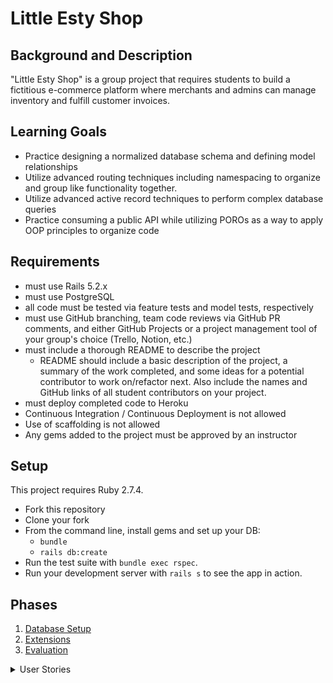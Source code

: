 # Little Esty Shop

## Background and Description

"Little Esty Shop" is a group project that requires students to build a fictitious e-commerce platform where merchants and admins can manage inventory and fulfill customer invoices.

## Learning Goals
- Practice designing a normalized database schema and defining model relationships
- Utilize advanced routing techniques including namespacing to organize and group like functionality together.
- Utilize advanced active record techniques to perform complex database queries
- Practice consuming a public API while utilizing POROs as a way to apply OOP principles to organize code

## Requirements
- must use Rails 5.2.x
- must use PostgreSQL
- all code must be tested via feature tests and model tests, respectively
- must use GitHub branching, team code reviews via GitHub PR comments, and either GitHub Projects or a project management tool of your group's choice (Trello, Notion, etc.)
- must include a thorough README to describe the project
   - README should include a basic description of the project, a summary of the work completed, and some ideas for a potential contributor to work on/refactor next. Also include the names and GitHub links of all student contributors on your project. 
- must deploy completed code to Heroku
- Continuous Integration / Continuous Deployment is not allowed
- Use of scaffolding is not allowed
- Any gems added to the project must be approved by an instructor

## Setup

This project requires Ruby 2.7.4.

* Fork this repository
* Clone your fork
* From the command line, install gems and set up your DB:
    * `bundle`
    * `rails db:create`
* Run the test suite with `bundle exec rspec`.
* Run your development server with `rails s` to see the app in action.

## Phases

1. [Database Setup](./doc/db_setup.md)
1. [Extensions](./doc/extensions.md)
1. [Evaluation](./doc/evaluation.md)

<details>
<summary>User Stories</summary>
Merchants
Merchant Dashboard
1. Merchant Dashboard

As a merchant,
When I visit my merchant dashboard (/merchants/merchant_id/dashboard)
Then I see the name of my merchant

2. Merchant Dashboard Links

As a merchant,
When I visit my merchant dashboard
Then I see link to my merchant items index (/merchants/merchant_id/items)
And I see a link to my merchant invoices index (/merchants/merchant_id/invoices)

3. Merchant Dashboard Statistics - Favorite Customers

As a merchant,
When I visit my merchant dashboard
Then I see the names of the top 5 customers
who have conducted the largest number of successful transactions with my merchant
And next to each customer name I see the number of successful transactions they have
conducted with my merchant

4. Merchant Dashboard Items Ready to Ship

As a merchant
When I visit my merchant dashboard
Then I see a section for "Items Ready to Ship"
In that section I see a list of the names of all of my items that
have been ordered and have not yet been shipped,
And next to each Item I see the id of the invoice that ordered my item
And each invoice id is a link to my merchant's invoice show page

5. Merchant Dashboard Invoices sorted by least recent

As a merchant
When I visit my merchant dashboard
In the section for "Items Ready to Ship",
Next to each Item name I see the date that the invoice was created
And I see the date formatted like "Monday, July 18, 2019"
And I see that the list is ordered from oldest to newest

Merchant Items

6. Merchant Items Index Page

As a merchant,
When I visit my merchant items index page ("merchants/merchant_id/items")
I see a list of the names of all of my items
And I do not see items for any other merchant

7. Merchant Items Show Page

As a merchant,
When I click on the name of an item from the merchant items index page,
Then I am taken to that merchant's item's show page (/merchants/merchant_id/items/item_id)
And I see all of the item's attributes including:

- Name
- Description
- Current Selling Price

8. Merchant Item Update

As a merchant,
When I visit the merchant show page of an item
I see a link to update the item information.
When I click the link
Then I am taken to a page to edit this item
And I see a form filled in with the existing item attribute information
When I update the information in the form and I click ‘submit’
Then I am redirected back to the item show page where I see the updated information
And I see a flash message stating that the information has been successfully updated.


9. Merchant Item Disable/Enable

As a merchant
When I visit my items index page
Next to each item name I see a button to disable or enable that item.
When I click this button
Then I am redirected back to the items index
And I see that the items status has changed

10. Merchant Items Grouped by Status

As a merchant,
When I visit my merchant items index page
Then I see two sections, one for "Enabled Items" and one for "Disabled Items"
And I see that each Item is listed in the appropriate section

11. Merchant Item Create

As a merchant
When I visit my items index page
I see a link to create a new item.
When I click on the link,
I am taken to a form that allows me to add item information.
When I fill out the form I click ‘Submit’
Then I am taken back to the items index page
And I see the item I just created displayed in the list of items.
And I see my item was created with a default status of disabled.

12. Merchant Items Index: 5 most popular items

As a merchant
When I visit my items index page
Then I see the names of the top 5 most popular items ranked by total revenue generated
And I see that each item name links to my merchant item show page for that item
And I see the total revenue generated next to each item name

Notes on Revenue Calculation:
- Only invoices with at least one successful transaction should count towards revenue
- Revenue for an invoice should be calculated as the sum of the revenue of all invoice items
- Revenue for an invoice item should be calculated as the invoice item unit price multiplied by the quantity (do not use the item unit price)

13. Merchant Items Index: Top Item's Best Day

As a merchant
When I visit my items index page
Then next to each of the 5 most popular items I see the date with the most sales for each item.
And I see a label “Top selling date for <item name> was <date with most sales>"

Note: use the invoice date. If there are multiple days with equal number of sales, return the most recent day.
Merchant Invoices
When a customer purchases something from the shop, a new invoice will be created in the system. A Merchant needs to be able to fulfill orders for their items on invoices.

14. Merchant Invoices Index

As a merchant,
When I visit my merchant's invoices index (/merchants/merchant_id/invoices)
Then I see all of the invoices that include at least one of my merchant's items
And for each invoice I see its id
And each id links to the merchant invoice show page

15. Merchant Invoice Show Page

As a merchant
When I visit my merchant's invoice show page(/merchants/merchant_id/invoices/invoice_id)
Then I see information related to that invoice including:
- Invoice id
- Invoice status
- Invoice created_at date in the format "Monday, July 18, 2019"
- Customer first and last name

16. Merchant Invoice Show Page: Invoice Item Information

As a merchant
When I visit my merchant invoice show page
Then I see all of my items on the invoice including:
- Item name
- The quantity of the item ordered
- The price the Item sold for
- The Invoice Item status
And I do not see any information related to Items for other merchants

17. Merchant Invoice Show Page: Total Revenue

As a merchant
When I visit my merchant invoice show page
Then I see the total revenue that will be generated from all of my items on the invoice

18. Merchant Invoice Show Page: Update Item Status

As a merchant
When I visit my merchant invoice show page
I see that each invoice item status is a select field
And I see that the invoice item's current status is selected
When I click this select field,
Then I can select a new status for the Item,
And next to the select field I see a button to "Update Item Status"
When I click this button
I am taken back to the merchant invoice show page
And I see that my Item's status has now been updated

Admins
Admin Dashboard

19. Admin Dashboard

As an admin,
When I visit the admin dashboard (/admin)
Then I see a header indicating that I am on the admin dashboard

20. Admin Dashboard Links

As an admin,
When I visit the admin dashboard (/admin)
Then I see a link to the admin merchants index (/admin/merchants)
And I see a link to the admin invoices index (/admin/invoices)

21. Admin Dashboard Statistics - Top Customers

As an admin,
When I visit the admin dashboard
Then I see the names of the top 5 customers
who have conducted the largest number of successful transactions
And next to each customer name I see the number of successful transactions they have
conducted

22. Admin Dashboard Incomplete Invoices

As an admin,
When I visit the admin dashboard
Then I see a section for "Incomplete Invoices"
In that section I see a list of the ids of all invoices
That have items that have not yet been shipped
And each invoice id links to that invoice's admin show page

23. Admin Dashboard Invoices sorted by least recent

As an admin,
When I visit the admin dashboard
In the section for "Incomplete Invoices",
Next to each invoice id I see the date that the invoice was created
And I see the date formatted like "Monday, July 18, 2019"
And I see that the list is ordered from oldest to newest
Admin Merchants

24. Admin Merchants Index

As an admin,
When I visit the admin merchants index (/admin/merchants)
Then I see the name of each merchant in the system

25. Admin Merchant Show

As an admin,
When I click on the name of a merchant from the admin merchants index page,
Then I am taken to that merchant's admin show page (/admin/merchants/merchant_id)
And I see the name of that merchant

26. Admin Merchant Update

As an admin,
When I visit a merchant's admin show page
Then I see a link to update the merchant's information.
When I click the link
Then I am taken to a page to edit this merchant
And I see a form filled in with the existing merchant attribute information
When I update the information in the form and I click ‘submit’
Then I am redirected back to the merchant's admin show page where I see the updated information
And I see a flash message stating that the information has been successfully updated.

27. Admin Merchant Enable/Disable

As an admin,
When I visit the admin merchants index
Then next to each merchant name I see a button to disable or enable that merchant.
When I click this button
Then I am redirected back to the admin merchants index
And I see that the merchant's status has changed

28. Admin Merchants Grouped by Status

As an admin,
When I visit the admin merchants index
Then I see two sections, one for "Enabled Merchants" and one for "Disabled Merchants"
And I see that each Merchant is listed in the appropriate section

29. Admin Merchant Create

As an admin,
When I visit the admin merchants index
I see a link to create a new merchant.
When I click on the link,
I am taken to a form that allows me to add merchant information.
When I fill out the form I click ‘Submit’
Then I am taken back to the admin merchants index page
And I see the merchant I just created displayed
And I see my merchant was created with a default status of disabled.

30. Admin Merchants: Top 5 Merchants by Revenue

As an admin,
When I visit the admin merchants index
Then I see the names of the top 5 merchants by total revenue generated
And I see that each merchant name links to the admin merchant show page for that merchant
And I see the total revenue generated next to each merchant name

Notes on Revenue Calculation:
- Only invoices with at least one successful transaction should count towards revenue
- Revenue for an invoice should be calculated as the sum of the revenue of all invoice items
- Revenue for an invoice item should be calculated as the invoice item unit price multiplied by the quantity (do not use the item unit price)

31. Admin Merchants: Top Merchant's Best Day

As an admin,
When I visit the admin merchants index
Then next to each of the 5 merchants by revenue I see the date with the most revenue for each merchant.
And I see a label “Top selling date for <merchant name> was <date with most sales>"

Note: use the invoice date. If there are multiple days with equal number of sales, return the most recent day.

Admin Invoices

32. Admin Invoices Index Page

As an admin,
When I visit the admin Invoices index ("/admin/invoices")
Then I see a list of all Invoice ids in the system
Each id links to the admin invoice show page

33. Admin Invoice Show Page

As an admin,
When I visit an admin invoice show page
Then I see information related to that invoice including:
- Invoice id
- Invoice status
- Invoice created_at date in the format "Monday, July 18, 2019"
- Customer first and last name

34. Admin Invoice Show Page: Invoice Item Information

As an admin
When I visit an admin invoice show page
Then I see all of the items on the invoice including:
- Item name
- The quantity of the item ordered
- The price the Item sold for
- The Invoice Item status

35. Admin Invoice Show Page: Total Revenue

As an admin
When I visit an admin invoice show page
Then I see the total revenue that will be generated from this invoice


36. Admin Invoice Show Page: Update Invoice Status

As an admin     
When I visit an admin invoice show page
I see the invoice status is a select field
And I see that the invoice's current status is selected
When I click this select field,
Then I can select a new status for the Invoice,
And next to the select field I see a button to "Update Invoice Status"
When I click this button
I am taken back to the admin invoice show page
And I see that my Invoice's status has now been updated
Unsplash API Consumption
For each of these stories, you will need to hit an endpoint provided by the Unsplash API in order to serve the data required on your site.



Unsplash API: App Logo

As a visitor or an admin user
When I visit any page on the site
I see the logo image at the top of every page

Note: You can choose which picture from Unsplash you'd like to be your app's logo. DO NOT save the image to your repo, but instead serve it up via the API.
Unsplash API: Item Image

As a visitor or an admin user
When I visit the Merchant Item Show page
I see a photo related to that item's name
Unsplash API: Merchant Image

As a visitor or an admin user
When I visit a Merchant's Dashboard
I see a random photo near their name
This photo should update to a new random photo each time the page is refreshed.
Unsplash API: Logo Image Like History

As a visitor or an admin user
When I visit any page on the site
I see that next to the app logo is the number of likes that image has. 

Note: Communicate with your teammate that is working on the first API story to make sure you're gathering statistics for the same image that they're displaying as the logo. 
</details>